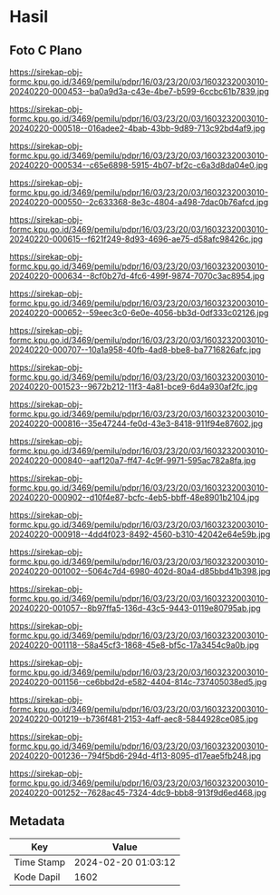 # Hasil

## Foto C Plano

https://sirekap-obj-formc.kpu.go.id/3469/pemilu/pdpr/16/03/23/20/03/1603232003010-20240220-000453--ba0a9d3a-c43e-4be7-b599-6ccbc61b7839.jpg

https://sirekap-obj-formc.kpu.go.id/3469/pemilu/pdpr/16/03/23/20/03/1603232003010-20240220-000518--016adee2-4bab-43bb-9d89-713c92bd4af9.jpg

https://sirekap-obj-formc.kpu.go.id/3469/pemilu/pdpr/16/03/23/20/03/1603232003010-20240220-000534--c65e6898-5915-4b07-bf2c-c6a3d8da04e0.jpg

https://sirekap-obj-formc.kpu.go.id/3469/pemilu/pdpr/16/03/23/20/03/1603232003010-20240220-000550--2c633368-8e3c-4804-a498-7dac0b76afcd.jpg

https://sirekap-obj-formc.kpu.go.id/3469/pemilu/pdpr/16/03/23/20/03/1603232003010-20240220-000615--f621f249-8d93-4696-ae75-d58afc98426c.jpg

https://sirekap-obj-formc.kpu.go.id/3469/pemilu/pdpr/16/03/23/20/03/1603232003010-20240220-000634--8cf0b27d-4fc6-499f-9874-7070c3ac8954.jpg

https://sirekap-obj-formc.kpu.go.id/3469/pemilu/pdpr/16/03/23/20/03/1603232003010-20240220-000652--59eec3c0-6e0e-4056-bb3d-0df333c02126.jpg

https://sirekap-obj-formc.kpu.go.id/3469/pemilu/pdpr/16/03/23/20/03/1603232003010-20240220-000707--10a1a958-40fb-4ad8-bbe8-ba7716826afc.jpg

https://sirekap-obj-formc.kpu.go.id/3469/pemilu/pdpr/16/03/23/20/03/1603232003010-20240220-001523--9672b212-11f3-4a81-bce9-6d4a930af2fc.jpg

https://sirekap-obj-formc.kpu.go.id/3469/pemilu/pdpr/16/03/23/20/03/1603232003010-20240220-000816--35e47244-fe0d-43e3-8418-911f94e87602.jpg

https://sirekap-obj-formc.kpu.go.id/3469/pemilu/pdpr/16/03/23/20/03/1603232003010-20240220-000840--aaf120a7-ff47-4c9f-9971-595ac782a8fa.jpg

https://sirekap-obj-formc.kpu.go.id/3469/pemilu/pdpr/16/03/23/20/03/1603232003010-20240220-000902--d10f4e87-bcfc-4eb5-bbff-48e8901b2104.jpg

https://sirekap-obj-formc.kpu.go.id/3469/pemilu/pdpr/16/03/23/20/03/1603232003010-20240220-000918--4dd4f023-8492-4560-b310-42042e64e59b.jpg

https://sirekap-obj-formc.kpu.go.id/3469/pemilu/pdpr/16/03/23/20/03/1603232003010-20240220-001002--5064c7d4-6980-402d-80a4-d85bbd41b398.jpg

https://sirekap-obj-formc.kpu.go.id/3469/pemilu/pdpr/16/03/23/20/03/1603232003010-20240220-001057--8b97ffa5-136d-43c5-9443-0119e80795ab.jpg

https://sirekap-obj-formc.kpu.go.id/3469/pemilu/pdpr/16/03/23/20/03/1603232003010-20240220-001118--58a45cf3-1868-45e8-bf5c-17a3454c9a0b.jpg

https://sirekap-obj-formc.kpu.go.id/3469/pemilu/pdpr/16/03/23/20/03/1603232003010-20240220-001156--ce6bbd2d-e582-4404-814c-737405038ed5.jpg

https://sirekap-obj-formc.kpu.go.id/3469/pemilu/pdpr/16/03/23/20/03/1603232003010-20240220-001219--b736f481-2153-4aff-aec8-5844928ce085.jpg

https://sirekap-obj-formc.kpu.go.id/3469/pemilu/pdpr/16/03/23/20/03/1603232003010-20240220-001236--794f5bd6-294d-4f13-8095-d17eae5fb248.jpg

https://sirekap-obj-formc.kpu.go.id/3469/pemilu/pdpr/16/03/23/20/03/1603232003010-20240220-001252--7628ac45-7324-4dc9-bbb8-913f9d6ed468.jpg


## Metadata

| Key        | Value               |
| ---------- | ------------------- |
| Time Stamp | 2024-02-20 01:03:12 |
| Kode Dapil | 1602                |



